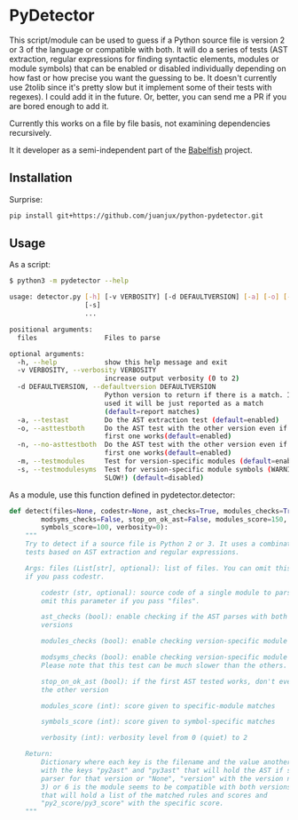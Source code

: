 # PyDetector

This script/module can be used to guess if a Python source file is version 2 or 3
of the language or compatible with both. It will do a series of tests (AST
extraction, regular expressions for finding syntactic elements, modules or module
symbols) that can be enabled or disabled individually depending on how fast or how
precise you want the guessing to be. It doesn't currently use 2tolib since it's
pretty slow but it implement some of their tests with regexes). I could add it in
the future.  Or, better, you can send me a PR if you are bored enough to add it.

Currently this works on a file by file basis, not examining dependencies 
recursively.

It it developer as a semi-independent part of
the [Babelfish](https://github.com/src-d/babelfish) project.  

## Installation

Surprise:

```bash
pip install git+https://github.com/juanjux/python-pydetector.git
```

## Usage

As a script:

```bash
$ python3 -m pydetector --help

usage: detector.py [-h] [-v VERBOSITY] [-d DEFAULTVERSION] [-a] [-o] [-n] [-m]
                   [-s]
                   ...

positional arguments:
  files                 Files to parse

optional arguments:
  -h, --help            show this help message and exit
  -v VERBOSITY, --verbosity VERBOSITY
                        increase output verbosity (0 to 2)
  -d DEFAULTVERSION, --defaultversion DEFAULTVERSION
                        Python version to return if there is a match. If not
                        used it will be just reported as a match
                        (default=report matches)
  -a, --testast         Do the AST extraction test (default=enabled)
  -o, --asttestboth     Do the AST test with the other version even if the
                        first one works(default=enabled)
  -n, --no-asttestboth  Do the AST test with the other version even if the
                        first one works(default=enabled)
  -m, --testmodules     Test for version-specific modules (default=enabled)
  -s, --testmodulesyms  Test for version-specific module symbols (WARNING:
                        SLOW!) (default=disabled)
```

As a module, use this function defined in pydetector.detector:

```python
def detect(files=None, codestr=None, ast_checks=True, modules_checks=True,
        modsyms_checks=False, stop_on_ok_ast=False, modules_score=150,
        symbols_score=100, verbosity=0):
    """
    Try to detect if a source file is Python 2 or 3. It uses a combination of
    tests based on AST extraction and regular expressions.

    Args: files (List[str], optional): list of files. You can omit this parameter
    if you pass codestr.

        codestr (str, optional): source code of a single module to parse. You can
        omit this parameter if you pass "files".

        ast_checks (bool): enable checking if the AST parses with both Python
        versions

        modules_checks (bool): enable checking version-specific module imports

        modsyms_checks (bool): enable checking version-specific module symbols.
        Please note that this test can be much slower than the others.

        stop_on_ok_ast (bool): if the first AST tested works, don't even try with
        the other version

        modules_score (int): score given to specific-module matches

        symbols_score (int): score given to symbol-specific matches

        verbosity (int): verbosity level from 0 (quiet) to 2

    Return:
        Dictionary where each key is the filename and the value another dictionary
        with the keys "py2ast" and "py3ast" that will hold the AST if sucessfully
        parser for that version or "None", "version" with the version number (2 or
        3) or 6 is the module seems to be compatible with both versions, "matches"
        that will hold a list of the matched rules and scores and
        "py2_score/py3_score" with the specific score.
    """
```
